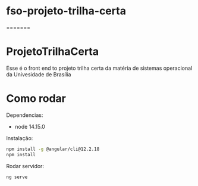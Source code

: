 # fso-projeto-trilha-certa
=======
# ProjetoTrilhaCerta

Esse é o front end to projeto trilha certa da matéria de sistemas operacional da Univesidade de Brasília

# Como rodar
Dependencias:
- node 14.15.0

Instalação:
```sh
npm install -g @angular/cli@12.2.18
npm install
```

Rodar servidor:
```sh
ng serve
```

